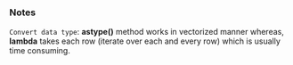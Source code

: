 ### Notes

`Convert data type`: **astype()** method works in vectorized manner whereas, **lambda** takes each row (iterate over each and every row) which is usually time consuming.
